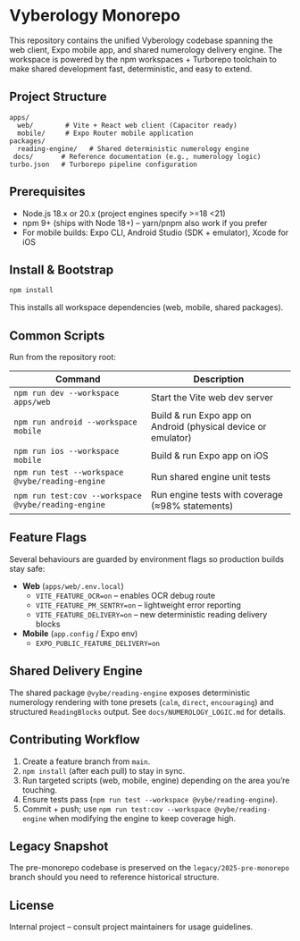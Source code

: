# Vyberology Monorepo

This repository contains the unified Vyberology codebase spanning the web client, Expo mobile app, and shared numerology delivery engine. The workspace is powered by the npm workspaces + Turborepo toolchain to make shared development fast, deterministic, and easy to extend.

## Project Structure

```
apps/
  web/        # Vite + React web client (Capacitor ready)
  mobile/     # Expo Router mobile application
packages/
  reading-engine/   # Shared deterministic numerology engine
 docs/       # Reference documentation (e.g., numerology logic)
turbo.json   # Turborepo pipeline configuration
```

## Prerequisites

- Node.js 18.x or 20.x (project engines specify >=18 <21)
- npm 9+ (ships with Node 18+) – yarn/pnpm also work if you prefer
- For mobile builds: Expo CLI, Android Studio (SDK + emulator), Xcode for iOS

## Install & Bootstrap

```bash
npm install
```

This installs all workspace dependencies (web, mobile, shared packages).

## Common Scripts

Run from the repository root:

| Command | Description |
| --- | --- |
| `npm run dev --workspace apps/web` | Start the Vite web dev server |
| `npm run android --workspace mobile` | Build & run Expo app on Android (physical device or emulator) |
| `npm run ios --workspace mobile` | Build & run Expo app on iOS |
| `npm run test --workspace @vybe/reading-engine` | Run shared engine unit tests |
| `npm run test:cov --workspace @vybe/reading-engine` | Run engine tests with coverage (≈98% statements) |

## Feature Flags

Several behaviours are guarded by environment flags so production builds stay safe:

- **Web** (`apps/web/.env.local`)
  - `VITE_FEATURE_OCR=on` – enables OCR debug route
  - `VITE_FEATURE_PM_SENTRY=on` – lightweight error reporting
  - `VITE_FEATURE_DELIVERY=on` – new deterministic reading delivery blocks
- **Mobile** (`app.config` / Expo env)
  - `EXPO_PUBLIC_FEATURE_DELIVERY=on`

## Shared Delivery Engine

The shared package `@vybe/reading-engine` exposes deterministic numerology rendering with tone presets (`calm`, `direct`, `encouraging`) and structured `ReadingBlocks` output. See `docs/NUMEROLOGY_LOGIC.md` for details.

## Contributing Workflow

1. Create a feature branch from `main`.
2. `npm install` (after each pull) to stay in sync.
3. Run targeted scripts (web, mobile, engine) depending on the area you’re touching.
4. Ensure tests pass (`npm run test --workspace @vybe/reading-engine`).
5. Commit + push; use `npm run test:cov --workspace @vybe/reading-engine` when modifying the engine to keep coverage high.

## Legacy Snapshot

The pre-monorepo codebase is preserved on the `legacy/2025-pre-monorepo` branch should you need to reference historical structure.

## License

Internal project – consult project maintainers for usage guidelines.

